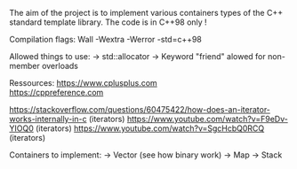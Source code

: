 The aim of the project is to implement various containers types of the C++ standard template library.
The code is in C++98 only !

Compilation flags: Wall -Wextra -Werror -std=c++98

Allowed things to use:
→ std::allocator
→ Keyword "friend" alowed for non-member overloads

Ressources:
https://www.cplusplus.com <br/>
https://cppreference.com <br/>

https://stackoverflow.com/questions/60475422/how-does-an-iterator-works-internally-in-c (iterators)
https://www.youtube.com/watch?v=F9eDv-YIOQ0 (iterators)
https://www.youtube.com/watch?v=SgcHcbQ0RCQ (iterators)

Containers to implement:
→ Vector (see how binary work)
→ Map
→ Stack

